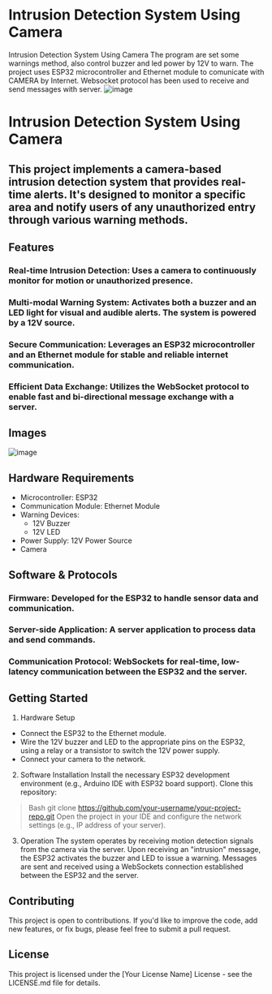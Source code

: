 # Intrusion Detection System Using Camera
Intrusion Detection System Using Camera
The program are set some warnings method, also control buzzer and led power by 12V to warn. The project uses ESP32 microcontroller and Ethernet module to comunicate with CAMERA by Internet. Websocket protocol has been used to receive and send messages with server.
![image](https://github.com/user-attachments/assets/16a0e31d-5366-480a-83f8-146528103130)

# Intrusion Detection System Using Camera
## This project implements a camera-based intrusion detection system that provides real-time alerts. It's designed to monitor a specific area and notify users of any unauthorized entry through various warning methods.

## Features
### Real-time Intrusion Detection: Uses a camera to continuously monitor for motion or unauthorized presence.
### Multi-modal Warning System: Activates both a buzzer and an LED light for visual and audible alerts. The system is powered by a 12V source.
### Secure Communication: Leverages an ESP32 microcontroller and an Ethernet module for stable and reliable internet communication.
### Efficient Data Exchange: Utilizes the WebSocket protocol to enable fast and bi-directional message exchange with a server.

## Images
![image](https://github.com/user-attachments/assets/16a0e31d-5366-480a-83f8-146528103130)

## Hardware Requirements
* Microcontroller: ESP32
* Communication Module: Ethernet Module
* Warning Devices:
  * 12V Buzzer
  * 12V LED
* Power Supply: 12V Power Source
* Camera

## Software & Protocols
### Firmware: Developed for the ESP32 to handle sensor data and communication.
### Server-side Application: A server application to process data and send commands.
### Communication Protocol: WebSockets for real-time, low-latency communication between the ESP32 and the server.

## Getting Started
1. Hardware Setup
* Connect the ESP32 to the Ethernet module.
* Wire the 12V buzzer and LED to the appropriate pins on the ESP32, using a relay or a transistor to switch the 12V power supply.
* Connect your camera to the network.

2. Software Installation
Install the necessary ESP32 development environment (e.g., Arduino IDE with ESP32 board support).
Clone this repository:
> Bash
> git clone https://github.com/your-username/your-project-repo.git
Open the project in your IDE and configure the network settings (e.g., IP address of your server).

3. Operation
The system operates by receiving motion detection signals from the camera via the server.
Upon receiving an "intrusion" message, the ESP32 activates the buzzer and LED to issue a warning.
Messages are sent and received using a WebSockets connection established between the ESP32 and the server.

## Contributing
This project is open to contributions. If you'd like to improve the code, add new features, or fix bugs, please feel free to submit a pull request.

## License
This project is licensed under the [Your License Name] License - see the LICENSE.md file for details.
